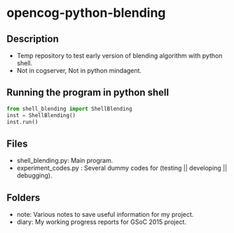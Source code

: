 # opencog-python-blending
## Description
* Temp repository to test early version of blending algorithm with python shell.
* Not in cogserver, Not in python mindagent.

## Running the program in python shell
```python
from shell_blending import ShellBlending
inst = ShellBlending()
inst.run()
```

## Files
* shell_blending.py: Main program.
* experiment_codes.py : Several dummy codes for (testing || developing || debugging).

## Folders
* note: Various notes to save useful information for my project.
* diary: My working progress reports for GSoC 2015 project.
